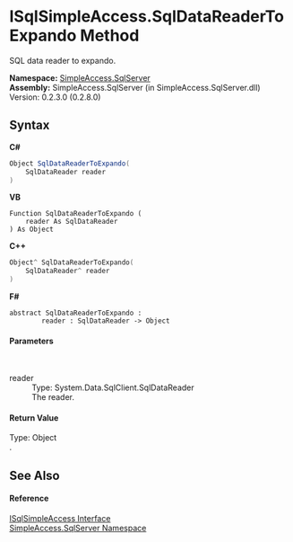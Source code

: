 # ISqlSimpleAccess.SqlDataReaderToExpando Method 
 

SQL data reader to expando.

**Namespace:**&nbsp;<a href="0aec4ece-a28c-8a60-ec49-ed778f89c036">SimpleAccess.SqlServer</a><br />**Assembly:**&nbsp;SimpleAccess.SqlServer (in SimpleAccess.SqlServer.dll) Version: 0.2.3.0 (0.2.8.0)

## Syntax

**C#**<br />
``` C#
Object SqlDataReaderToExpando(
	SqlDataReader reader
)
```

**VB**<br />
``` VB
Function SqlDataReaderToExpando ( 
	reader As SqlDataReader
) As Object
```

**C++**<br />
``` C++
Object^ SqlDataReaderToExpando(
	SqlDataReader^ reader
)
```

**F#**<br />
``` F#
abstract SqlDataReaderToExpando : 
        reader : SqlDataReader -> Object 

```


#### Parameters
&nbsp;<dl><dt>reader</dt><dd>Type: System.Data.SqlClient.SqlDataReader<br />The reader.</dd></dl>

#### Return Value
Type: Object<br />.

## See Also


#### Reference
<a href="809ed696-f903-b013-e8cb-92778c76d386">ISqlSimpleAccess Interface</a><br /><a href="0aec4ece-a28c-8a60-ec49-ed778f89c036">SimpleAccess.SqlServer Namespace</a><br />